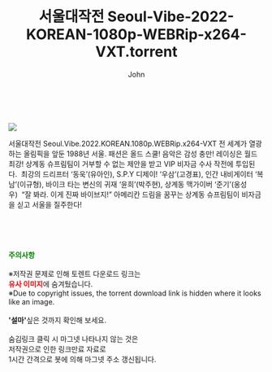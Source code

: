﻿---
layout: post
title:  "    서울대작전 Seoul-Vibe-2022-KOREAN-1080p-WEBRip-x264-VXT.torrent"
author: John
categories: [ 영화 ]
tags: [  ]
image: https://torrentrj55.com/uploadfile/full/ab7a5d3e0cfd062160afef40f68bb4fc33f43c5c.jpg 
description: "    서울대작전 Seoul-Vibe-2022-KOREAN-1080p-WEBRip-x264-VXT torrent 정보 공유"
toc: true
toc_sticky: true
---

<br>
<p><img src="https://torrentrj55.com/uploadfile/full/ab7a5d3e0cfd062160afef40f68bb4fc33f43c5c.jpg"/></p>
 서울대작전 Seoul.Vibe.2022.KOREAN.1080p.WEBRip.x264-VXT 전 세계가 열광하는 올림픽을 앞둔 1988년 서울. 패션은 올드 스쿨! 음악은 감성 충만! 레이싱은 월드 최강! 상계동 슈프림팀이 거부할 수 없는 제안을 받고 VIP 비자금 수사 작전에 투입된다.  최강의 드리프터 ‘동욱’(유아인), S.P.Y 디제이! ‘우삼’(고경표), 인간 내비게이터 ‘복남’(이규형), 바이크 타는 변신의 귀재 ‘윤희’(박주현), 상계동 맥가이버 ‘준기’(옹성우)  “잘 봐라. 이게 진짜 바이브지!” 아메리칸 드림을 꿈꾸는 상계동 슈프림팀이 비자금을 싣고 서울을 질주한다! 
    
<br><br><br>
<p data-ke-size="size16"><b><span style="color: green;">주의사항</span></b><br /><br />※저작권 문제로 인해 토렌트 다운로드 링크는<br /><b><span style="color: red;">유사 이미지</span></b>에 숨겨뒀습니다.<br />※Due to copyright issues, the torrent download link is hidden where it looks like an image.<br /><br /><b>'설마'</b>싶은 것까지 확인해 보세요.<br /><br />숨김링크 클릭 시 마그넷 나타나지 않는 것은<br />저작권으로 인한 링크만료 자료로<br />1시간 간격으로 봇에 의해 마그넷 주소 갱신됩니다.</p>
